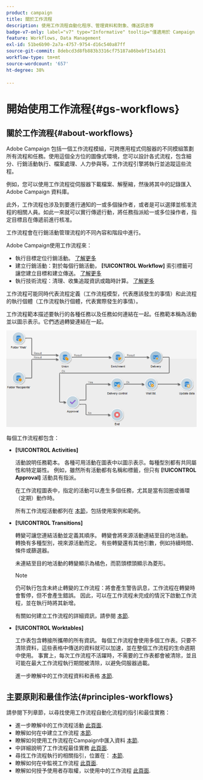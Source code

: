 ```yaml
---
product: campaign
title: 關於工作流程
description: 使用工作流程自動化程序、管理資料和對象、傳送訊息等
badge-v7-only: label="v7" type="Informative" tooltip="僅適用於 Campaign Classic v7"
feature: Workflows, Data Management
exl-id: 51be6b90-2a7a-4757-9754-d16c540a87ff
source-git-commit: 8debcd3d8fb883b3316cf75187a86bebf15a1d31
workflow-type: tm+mt
source-wordcount: '657'
ht-degree: 38%

---
```


# 開始使用工作流程{#gs-workflows}



## 關於工作流程{#about-workflows}

Adobe Campaign 包括一個工作流程模組，可跨應用程式伺服器的不同模組策劃所有流程和任務。使用這個全方位的圖像式環境，您可以設計各式流程，包含細分、行銷活動執行、檔案處理、人力參與等。工作流程引擎將執行並追蹤這些流程。

例如，您可以使用工作流程從伺服器下載檔案、解壓縮，然後將其中的記錄匯入 Adobe Campaign 資料庫。

此外，工作流程也涉及到要進行通知的一或多個操作者，或者是可以選擇並核准流程的相關人員。如此一來就可以實行傳遞行動，將任務指派給一或多位操作者，指定目標且在傳遞前進行核准。

工作流程會在行銷活動管理流程的不同內容和階段中進行。

Adobe Campaign使用工作流程來：

* 執行目標定位行銷活動。 [了解更多](building-a-workflow.md#implementation-steps-)
* 建立行銷活動：對於每個行銷活動， **[!UICONTROL Workflow]** 索引標籤可讓您建立目標和建立傳送。 [了解更多](building-a-workflow.md#campaign-workflows)
* 執行技術流程：清理、收集追蹤資訊或臨時計算。 [了解更多](building-a-workflow.md#technical-workflows)

工作流程可能同時代表流程定義（工作流程模型，代表應該發生的事情）和此流程的執行個體（工作流程執行個體，代表實際發生的事情）。

工作流程範本描述要執行的各種任務以及任務如何連結在一起。任務範本稱為活動並以圖示表示。它們透過轉變連結在一起。

![](assets/example1.png)

每個工作流程都包含：

* **[!UICONTROL Activities]**

  活動說明任務範本。 各種可用活動在圖表中以圖示表示。每種型別都有共同屬性和特定屬性。 例如，雖然所有活動都有名稱和標籤，但只有 **[!UICONTROL Approval]** 活動具有指派。

  在工作流程圖表中，指定的活動可以產生多個任務，尤其是當有回圈或循環（定期）動作時。

  所有工作流程活動都列在 [本節](about-activities.md)，包括使用案例和範例。

* **[!UICONTROL Transitions]**

  轉變可讓您連結活動並定義其順序。 轉變會將來源活動連結至目的地活動。 轉換有多種型別，視來源活動而定。 有些轉變還有其他引數，例如持續時間、條件或篩選器。

  未連結至目的地活動的轉變顯示為橘色，而箭頭標頭顯示為菱形。

  >[!NOTE]
  >
  >仍可執行包含未終止轉變的工作流程：將會產生警告訊息，工作流程在轉變時會暫停，但不會產生錯誤。 因此，可以在工作流程未完成的情況下啟動工作流程，並在執行時將其新增。

  有關如何建立工作流程的詳細資訊，請參閱 [本節](building-a-workflow.md).

* **[!UICONTROL Worktables]**

  工作表包含轉接所攜帶的所有資訊。 每個工作流程會使用多個工作表。只要不清除資料，這些表格中傳送的資料就可以加速，並在整個工作流程的生命週期中使用。 事實上，每次工作流程不活躍時，不需要的工作表都會被清除，並且可能在最大工作流程執行期間被清除，以避免伺服器過載。

  進一步瞭解中的工作流程資料和表格 [本節](how-to-use-workflow-data.md).

## 主要原則和最佳作法{#principles-workflows}

請參閱下列章節，以尋找使用工作流程自動化流程的指引和最佳實務：

* 進一步瞭解中的工作流程活動 [此頁面](how-to-use-workflow-data.md).
* 瞭解如何在中建立工作流程 [本節](building-a-workflow.md).
* 瞭解如何使用工作流程在Campaign中匯入資料 [本節](../../platform/using/import-export-workflows.md).
* 中詳細說明了工作流程最佳實務 [此頁面](workflow-best-practices.md).
* 尋找工作流程執行的相關指引，位置在： [本節](starting-a-workflow.md).
* 瞭解如何在中監視工作流程 [此頁面](monitoring-workflow-execution.md).
* 瞭解如何授予使用者存取權，以使用中的工作流程 [此頁面](managing-rights.md).

